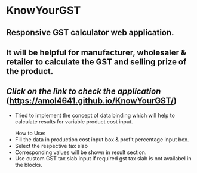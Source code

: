 # KnowYourGST
## Responsive GST calculator web application.
## It will be helpful for manufacturer, wholesaler & retailer to calculate the GST and selling prize of the product.
## ***Click on the link to check the application*** (https://amol4641.github.io/KnowYourGST/)
* Tried to implement the concept of data binding which will help to calculate results for variable product cost input.
  
<ul>
   How to Use:
<li> Fill the data in production cost input box & profit percentage input box.
  <li>Select the respective tax slab 
  <li>Corresponding values will be shown in result section.
  <li>Use custom GST tax slab input if required gst tax slab is not availabel in the blocks. 
<ul>

